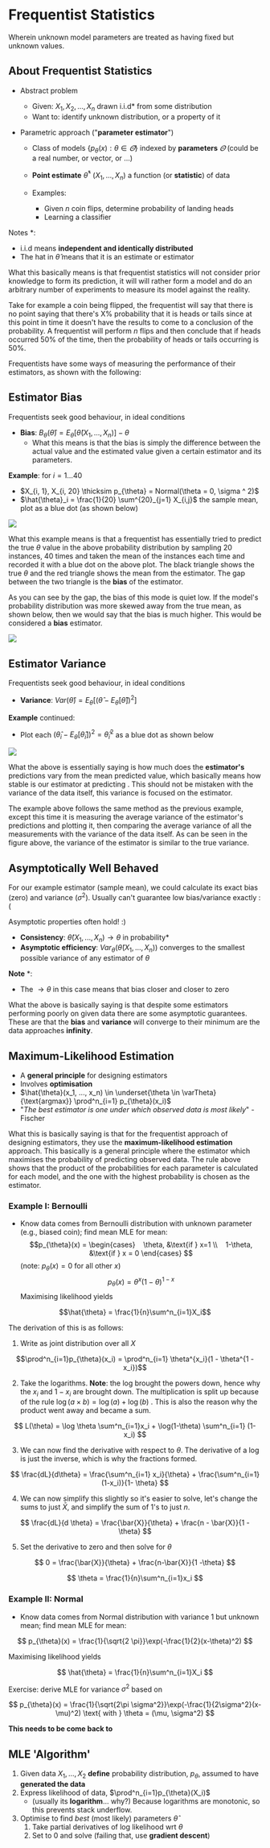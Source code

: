 # Frequentist Statistics
Wherein unknown model parameters are treated as having fixed but unknown values.

## About Frequentist Statistics
- Abstract problem
	- Given: $X_1, X_2, ..., X_n$ drawn i.i.d* from some distribution
	- Want to: identify unknown distribution, or a property of it

- Parametric approach ("**parameter estimator**")
	- Class of models $\{p_{\theta}(x): \theta \in \varTheta\}$ indexed by **parameters** $\varTheta$ (could be a real number, or vector, or ...)
	 - **Point estimate** $\hat{\theta}^*$ $(X_1, ..., X_n)$ a function (or **statistic**) of data

  - Examples:
	  - Given $n$ coin flips, determine probability of landing heads
	  - Learning a classifier

Notes \*:
- i.i.d means **independent and identically distributed**
- The hat in $\hat{\theta}$ means that it is an estimate or estimator

What this basically means is that frequentist statistics will not consider prior knowledge to form its prediction, it will will rather form a model and do an arbitrary number of experiments to measure its model against the reality.

Take for example a coin being flipped, the frequentist will say that there is no point saying that there's X% probability that it is heads or tails since at this point in time it doesn't have the results to come to a conclusion of the probability. A frequentist will perform $n$ flips and then conclude that if heads occurred 50% of the time, then the probability of heads or tails occurring is 50%.

Frequentists have some ways of measuring the performance of their estimators, as shown with the following:

## Estimator Bias
Frequentists seek good behaviour, in ideal conditions
- **Bias**: $B_{\theta}(\hat{\theta}) = E_{\theta}[\hat{\theta}(X_1, ..., X_n)] - \theta$
	- What this means is that the bias is simply the difference between the actual value and the estimated value given a certain estimator and its parameters.

**Example**: $\text{for } i=1 ... 40$
- $X_{i, 1}, X_{i, 20} \thicksim p_{\theta} = Normal(\theta = 0, \sigma ^ 2)$
- $\hat{\theta}_i = \frac{1}{20} \sum^{20}_{j=1} X_{i,j}$  the sample mean, plot as a blue dot (as shown below)

![](bias_estimator.png)

What this example means is that a frequentist has essentially tried to predict the true $\theta$ value in the above probability distribution by sampling 20 instances, 40 times and taken the mean of the instances each time and recorded it with a blue dot on the above plot. The black triangle shows the true $\theta$ and the red triangle shows the mean from the estimator. The gap between the two triangle is the **bias** of the estimator.

As you can see by the gap, the bias of this mode is quiet low. If the model's probability distribution was more skewed away from the true mean, as shown below, then we would say that the bias is much higher. This would be considered a **bias** estimator.

![](Images/high_bias_estimator.png)

## Estimator Variance
Frequentists seek good behaviour, in ideal conditions
- **Variance**: $Var(\hat{\theta}) = E_{\theta}[(\hat{\theta} - E_{\theta} [\hat{\theta}])^2]$

**Example** continued:
- Plot each $(\hat{\theta}_{i} - E_{\theta}[\hat{\theta}_i])^2 = \hat{\theta}_i^2$ as a blue dot as shown below

![](Images/variance_estimator.png)

What the above is essentially saying is how much does the **estimator's** predictions vary from the mean predicted value, which basically means how stable is our estimator at predicting . This should not be mistaken with the variance of the data itself, this variance is focused on the estimator.

The example above follows the same method as the previous example, except this time it is measuring the average variance of the estimator's predictions and plotting it, then comparing the average variance of all the measurements with the variance of the data itself. As can be seen in the figure above, the variance of the estimator is similar to the true variance.

## Asymptotically Well Behaved
For our example estimator (sample mean), we could calculate its exact bias (zero) and variance ($\sigma^2$). Usually can't guarantee low bias/variance exactly :(

Asymptotic properties often hold! :)
- **Consistency**: $\hat{\theta}(X_1, ..., X_n) \rightarrow \theta$ in probability*
- **Asymptotic efficiency**: $Var_{\theta}(\hat{\theta}(X_1, ..., X_n))$ converges to the smallest possible variance of any estimator of $\theta$

**Note** *:
- The $\rightarrow \theta$ in this case means that bias closer and closer to zero 

What the above is basically saying is that despite some estimators performing poorly on given data there are some asymptotic guarantees. These are that the **bias** and **variance** will converge to their minimum are the data approaches **infinity**. 

## Maximum-Likelihood Estimation
- A **general principle** for designing estimators
- Involves **optimisation**
- $\hat{\theta}(x_1, ..., x_n) \in \underset{\theta \in \varTheta}{\text{argmax}} \prod^n_{i=1} p_{\theta}(x_i)$ 
- "_The best estimator is one under which observed data is most likely_" - Fischer

What this is basically saying is that for the frequentist approach of designing estimators, they use the **maximum-likelihood estimation** approach. This basically is a general principle where the estimator which maximises the probability of predicting observed data. The rule above shows that the product of the probabilities for each parameter is calculated for each model, and the one with the highest probability is chosen as the estimator.

### Example I: Bernoulli
- Know data comes from Bernoulli distribution with unknown parameter (e.g., biased coin); find mean
MLE for mean:
$$p_{\theta}(x) = \begin{cases}
   \theta, &\text{if } x=1 \\
   1-\theta, &\text{if } x = 0
\end{cases}
$$
(note: $p_{\theta}(x) = 0$ for all other $x$)
$$p_{\theta}(x) = \theta^x(1-\theta)^{1-x}$$
Maximising likelihood yields 

$$\hat{\theta} = \frac{1}{n}\sum^n_{i=1}X_i$$

The derivation of this is as follows:
1. Write as joint distribution over all $X$

$$\prod^n_{i=1}p_{\theta}(x_i) = \prod^n_{i=1} \theta^{x_i}(1 - \theta^{1 - x_i})$$   

2. Take the logarithms. **Note**: the log brought the powers down, hence why the $x_i$ and $1-x_i$ are brought down.  The multiplication is split up because of the rule $\log(a \times b) = \log(a) + \log(b)$ . This is also the reason why the product went away and became a sum.

$$
L(\theta) = \log \theta \sum^n_{i=1}x_i + \log(1-\theta) \sum^n_{i=1} (1-x_i) 
$$

3. We can now find the derivative with respect to $\theta$. The derivative of a log is just the inverse, which is why the fractions formed.

$$
\frac{dL}{d\theta} = \frac{\sum^n_{i=1} x_i}{\theta} + \frac{\sum^n_{i=1}(1-x_i)}{1- \theta}
$$

4. We can now simplify this slightly so it's easier to solve, let's change the sums to just $\bar{X}$, and simplify the sum of 1's to just $n$. 

$$
\frac{dL}{d \theta} = \frac{\bar{X}}{\theta} + \frac{n - \bar{X}}{1 - \theta}
$$

5. Set the derivative to zero and then solve for $\theta$

$$
0 = \frac{\bar{X}}{\theta} + \frac{n-\bar{X}}{1 -\theta}
$$

$$
\theta = \frac{1}{n}\sum^n_{i=1}x_i
$$

### Example II: Normal
- Know data comes from Normal distribution with variance 1 but unknown mean; find mean
MLE for mean:

$$
p_{\theta}(x) = \frac{1}{\sqrt{2 \pi}}\exp(-\frac{1}{2}(x-\theta)^2)
$$

Maximising likelihood yields 

$$
\hat{\theta} = \frac{1}{n}\sum^n_{i=1}X_i
$$

Exercise: derive MLE for variance $\sigma^2$ based on

$$
p_{\theta}(x) = \frac{1}{\sqrt{2\pi \sigma^2}}\exp(-\frac{1}{2\sigma^2}(x-\mu)^2) \text{ with } \theta = (\mu, \sigma^2) 
$$

**This needs to be come back to**

## MLE 'Algorithm'
1. Given data $X_1, ..., X_2$ **define** probability distribution, $p_{\theta}$, assumed to have **generated the data**
2. Express likelihood of data, $\prod^n_{i=1}p_{\theta}(X_i)$ 
	- (usually its **logarithm**... why?) Because logarithms are monotonic, so this prevents stack underflow.
3. Optimise to find _best_ (most likely) parameters $\hat{\theta}$ 
	1. Take partial derivatives of log likelihood wrt $\theta$ 
	2. Set to 0 and solve
	    (failing that, use **gradient descent**)
